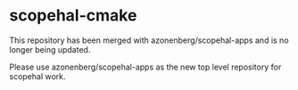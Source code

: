 # scopehal-cmake

This repository has been merged with azonenberg/scopehal-apps and is no longer being updated.

Please use azonenberg/scopehal-apps as the new top level repository for scopehal work.
